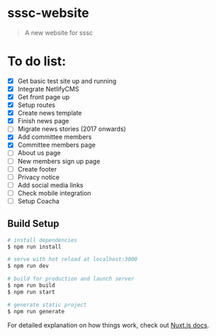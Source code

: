 # sssc-website

> A new website for sssc

# To do list:

- [x] Get basic test site up and running
- [x] Integrate NetlifyCMS
- [x] Get front page up
- [x] Setup routes
- [x] Create news template
- [x] Finish news page
- [ ] Migrate news stories (2017 onwards)
- [x] Add committee members
- [x] Committee members page
- [ ] About us page
- [ ] New members sign up page
- [ ] Create footer
- [ ] Privacy notice
- [ ] Add social media links
- [ ] Check mobile integration
- [ ] Setup Coacha

## Build Setup

``` bash
# install dependencies
$ npm run install

# serve with hot reload at localhost:3000
$ npm run dev

# build for production and launch server
$ npm run build
$ npm run start

# generate static project
$ npm run generate
```

For detailed explanation on how things work, check out [Nuxt.js docs](https://nuxtjs.org).
